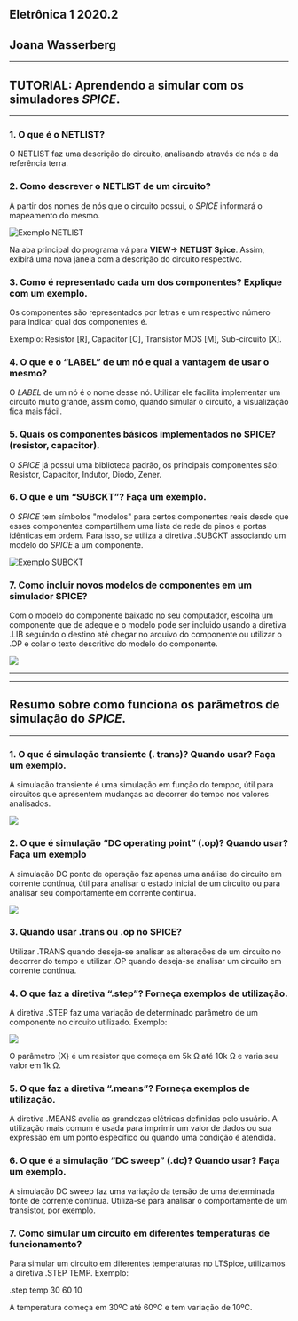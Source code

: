 ## Eletrônica 1 2020.2 
## Joana Wasserberg
---
## TUTORIAL: Aprendendo a simular com os simuladores *SPICE*.
-------------------------------------------------------------


### 1. O que é o NETLIST?
O NETLIST faz uma descrição do circuito, analisando através de nós e da referência terra. 

### 2. Como descrever o NETLIST de um circuito?
A partir dos nomes de nós que o circuito possui, o *SPICE* informará o mapeamento do mesmo.

![Exemplo NETLIST](https://github.com/joananana/ELN22104_2020_2/blob/prof-lohmann-Alunos_01/Joana%20Wasserberg/Imagens/Netlist.PNG)

Na aba principal do programa vá para **VIEW-> NETLIST Spice**. Assim, exibirá uma nova janela com a descrição do circuito respectivo.

### 3. Como é representado cada um dos componentes? Explique com um exemplo.
Os componentes são representados por letras e um respectivo número para indicar qual dos componentes é.

Exemplo: Resistor [R], Capacitor [C], Transistor MOS [M],     Sub-circuito [X].

### 4. O que e o “LABEL” de um nó e qual a vantagem de usar o mesmo?
O *LABEL* de um nó é o nome desse nó. Utilizar ele facilita implementar um circuito muito grande, assim como, quando simular o circuito, a visualização fica mais fácil.

### 5. Quais os componentes básicos implementados no SPICE? (resistor, capacitor).
O *SPICE* já possui uma biblioteca padrão, os principais componentes são: Resistor, Capacitor, Indutor, Diodo, Zener.

### 6. O que e um “SUBCKT”? Faça um exemplo.
O *SPICE* tem símbolos "modelos" para certos componentes reais desde que esses componentes compartilhem uma lista de rede de pinos e portas idênticas em ordem. Para isso, se utiliza a diretiva .SUBCKT associando um modelo do *SPICE* a um componente.

![Exemplo SUBCKT](https://github.com/joananana/ELN22104_2020_2/blob/prof-lohmann-Alunos_01/Joana%20Wasserberg/Imagens/subckt.PNG)


### 7. Como incluir novos modelos de componentes em um simulador SPICE?
Com o modelo do componente baixado no seu computador, escolha um componente que de adeque e o modelo pode ser incluido usando a diretiva .LIB seguindo o destino até chegar no arquivo do componente ou utilizar o .OP e colar o texto descritivo do modelo do componente.

![](https://github.com/joananana/ELN22104_2020_2/blob/prof-lohmann-Alunos_01/Joana%20Wasserberg/Imagens/modelo%20subckt.PNG)

---
-----

## Resumo sobre como funciona os parâmetros de simulação do *SPICE*.
---


### 1. O que é simulação transiente (. trans)? Quando usar? Faça um exemplo.
A simulação transiente é uma simulação em função do temppo, útil para circuitos que apresentem mudanças ao decorrer do tempo nos valores analisados.

![](https://github.com/joananana/ELN22104_2020_2/blob/prof-lohmann-Alunos_01/Joana%20Wasserberg/Imagens/diretira%20.trans.PNG)

### 2. O que é simulação “DC operating point” (.op)? Quando usar? Faça um exemplo
A simulação DC ponto de operação faz apenas uma análise do circuito em corrente contínua, útil para analisar o estado inicial de um circuito ou para analisar seu comportamente em corrente contínua.

![](https://github.com/joananana/ELN22104_2020_2/blob/prof-lohmann-Alunos_01/Joana%20Wasserberg/Imagens/diretiva%20.op.PNG)

### 3. Quando usar .trans ou .op no SPICE?
Utilizar .TRANS quando deseja-se analisar as alterações de um circuito no decorrer do tempo e utilizar .OP quando deseja-se analisar um circuito em corrente contínua.

### 4. O que faz a diretiva “.step”? Forneça exemplos de utilização.
A diretiva .STEP faz uma variação de determinado parâmetro de um componente no circuito utilizado.
Exemplo:

![](https://github.com/joananana/ELN22104_2020_2/blob/prof-lohmann-Alunos_01/Joana%20Wasserberg/Imagens/diretiva%20.step%20param.PNG)

O parâmetro {X} é um resistor que começa em 5k Ω até 10k Ω e varia seu valor em 1k Ω.

### 5. O que faz a diretiva “.means”? Forneça exemplos de utilização.
A diretiva .MEANS avalia as grandezas elétricas definidas pelo usuário.  A utilização mais comum é usada para imprimir um valor de dados ou sua expressão em um ponto específico ou quando uma condição é atendida.

### 6. O que é a simulação “DC sweep” (.dc)? Quando usar? Faça um exemplo.
A simulação DC sweep faz uma variação da tensão de uma determinada fonte de corrente contínua.
Utiliza-se para analisar o comportamente de um transistor, por exemplo.

### 7. Como simular um circuito em diferentes temperaturas de funcionamento?
Para simular um circuito em diferentes temperaturas no LTSpice, utilizamos a diretiva .STEP TEMP.
Exemplo:

.step temp 30 60 10

A temperatura começa em 30ºC até 60ºC e tem variação de 10ºC.
